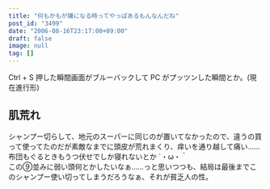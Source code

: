 ```yaml
---
title: "何もかもが嫌になる時ってやっぱあるもんなんだね"
post_id: "3499"
date: "2006-08-16T23:17:00+09:00"
draft: false
image: null
tag: []
---
```


Ctrl + S 押した瞬間画面がブルーバックして PC がプッツンした瞬間とか。(現在進行形)

## 肌荒れ

シャンプー切らして、地元のスーパーに同じのが置いてなかったので、違うの買って使ってたのだが素敵なまでに頭皮が荒れまくり、痒いを通り越して痛い……布団もぐるときもうつ伏せでしか寝れないとか ´・ω・｀  
この⑨並みに弱い頭何とかしたいなぁ……っと思いつつも、結局は最後までこのシャンプー使い切ってしまうだろうなぁ、それが貧乏人の性。
